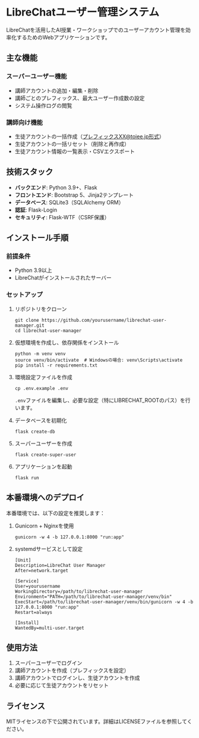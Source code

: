 # LibreChatユーザー管理システム

LibreChatを活用したAI授業・ワークショップでのユーザーアカウント管理を効率化するためのWebアプリケーションです。

## 主な機能

### スーパーユーザー機能
- 講師アカウントの追加・編集・削除
- 講師ごとのプレフィックス、最大ユーザー作成数の設定
- システム操作ログの閲覧

### 講師向け機能
- 生徒アカウントの一括作成（プレフィックスXX@toiee.jp形式）
- 生徒アカウントの一括リセット（削除と再作成）
- 生徒アカウント情報の一覧表示・CSVエクスポート

## 技術スタック

- **バックエンド**: Python 3.9+、Flask
- **フロントエンド**: Bootstrap 5、Jinja2テンプレート
- **データベース**: SQLite3（SQLAlchemy ORM）
- **認証**: Flask-Login
- **セキュリティ**: Flask-WTF（CSRF保護）

## インストール手順

### 前提条件
- Python 3.9以上
- LibreChatがインストールされたサーバー

### セットアップ
1. リポジトリをクローン
   ```
   git clone https://github.com/yourusername/librechat-user-manager.git
   cd librechat-user-manager
   ```

2. 仮想環境を作成し、依存関係をインストール
   ```
   python -m venv venv
   source venv/bin/activate  # Windowsの場合: venv\Scripts\activate
   pip install -r requirements.txt
   ```

3. 環境設定ファイルを作成
   ```
   cp .env.example .env
   ```
   `.env`ファイルを編集し、必要な設定（特にLIBRECHAT_ROOTのパス）を行います。

4. データベースを初期化
   ```
   flask create-db
   ```

5. スーパーユーザーを作成
   ```
   flask create-super-user
   ```

6. アプリケーションを起動
   ```
   flask run
   ```

## 本番環境へのデプロイ

本番環境では、以下の設定を推奨します：

1. Gunicorn + Nginxを使用
   ```
   gunicorn -w 4 -b 127.0.0.1:8000 "run:app"
   ```

2. systemdサービスとして設定
   ```
   [Unit]
   Description=LibreChat User Manager
   After=network.target

   [Service]
   User=yourusername
   WorkingDirectory=/path/to/librechat-user-manager
   Environment="PATH=/path/to/librechat-user-manager/venv/bin"
   ExecStart=/path/to/librechat-user-manager/venv/bin/gunicorn -w 4 -b 127.0.0.1:8000 "run:app"
   Restart=always

   [Install]
   WantedBy=multi-user.target
   ```

## 使用方法

1. スーパーユーザーでログイン
2. 講師アカウントを作成（プレフィックスを設定）
3. 講師アカウントでログインし、生徒アカウントを作成
4. 必要に応じて生徒アカウントをリセット

## ライセンス

MITライセンスの下で公開されています。詳細はLICENSEファイルを参照してください。